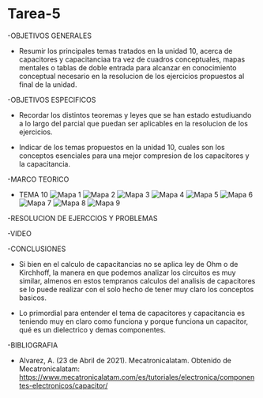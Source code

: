 # Tarea-5

-OBJETIVOS GENERALES

- Resumir los principales temas tratados en la unidad 10, acerca de capacitores y capacitanciaa tra vez de cuadros conceptuales, mapas mentales o tablas de doble entrada para alcanzar en conocimiento conceptual necesario en la resolucion de los ejercicios propuestos al final de la unidad.

-OBJETIVOS ESPECIFICOS

- Recordar los distintos teoremas y leyes que se han estado estudiuando a lo largo del parcial que puedan ser aplicables en la resolucion de los ejercicios.

- Indicar de los temas propuestos en la unidad 10, cuales son los conceptos esenciales para una mejor compresion de los capacitores y la capacitancia.

-MARCO TEORICO

- TEMA 10
![Mapa 1](https://user-images.githubusercontent.com/84397282/126243306-e85f7843-1987-4d61-92d8-f09ad247c1de.jpg)
![Mapa 2](https://user-images.githubusercontent.com/84397282/126243308-57e270c0-dda1-4eff-9eda-79ab327c8dd6.jpg)
![Mapa 3](https://user-images.githubusercontent.com/84397282/126243309-18cea58c-5241-4245-b8ee-7e4f6b86227a.jpg)
![Mapa 4](https://user-images.githubusercontent.com/84397282/126243310-df8aaeb9-2feb-4f4c-8301-746136f43ad1.jpg)
![Mapa 5](https://user-images.githubusercontent.com/84397282/126243312-769b936a-196a-4498-bfba-b6d3413e5751.jpg)
![Mapa 6](https://user-images.githubusercontent.com/84397282/126243315-81752a70-5035-4ead-822d-8bfeb38c12e2.jpg)
![Mapa 7](https://user-images.githubusercontent.com/84397282/126243318-b8814025-38fe-44e1-8288-263e1304b962.jpg)
![Mapa 8](https://user-images.githubusercontent.com/84397282/126243319-d9f891da-a71d-4554-b253-706c9a34ce5f.jpeg)
![Mapa 9](https://user-images.githubusercontent.com/84397282/126243321-1c54e971-6fd8-42e3-8dc1-63cc4883c3fb.jpeg)

-RESOLUCION DE EJERCCIOS Y PROBLEMAS

-VIDEO

-CONCLUSIONES

- Si bien en el calculo de capacitancias no se aplica ley de Ohm o de Kirchhoff, la manera en que podemos analizar los circuitos es muy similar, almenos en estos tempranos calculos del analisis de capacitores se lo puede realizar con el solo hecho de tener muy claro los conceptos basicos.

- Lo primordial para entender el tema de capacitores y capacitancia es teniendo muy en claro como funciona y porque funciona un capacitor, qué es un dielectrico y demas componentes.

-BIBLIOGRAFIA

- Alvarez, A. (23 de Abril de 2021). Mecatronicalatam. Obtenido de Mecatronicalatam: https://www.mecatronicalatam.com/es/tutoriales/electronica/componentes-electronicos/capacitor/


